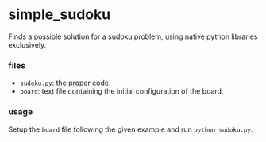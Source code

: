 # simple_sudoku

Finds a possible solution for a sudoku problem, using native python libraries exclusively.

### files
- `sudoku.py`: the proper code.
- `board`: text file containing the initial configuration of the board.

### usage
Setup the `board` file following the given example and run `python sudoku.py`.
